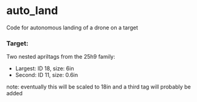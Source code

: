 # auto_land
Code for autonomous landing of a drone on a target

### Target:

Two nested apriltags from the 25h9 family:
- Largest: ID 18, size: 6in
- Second: ID 11, size: 0.6in

note: eventually this will be scaled to 18in and a third tag will probably be added
